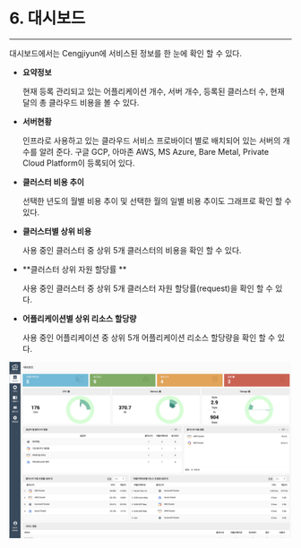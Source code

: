 # 6. 대시보드

---

대시보드에서는 Cengjiyun에 서비스된 정보를 한 눈에 확인 할 수 있다.

* **요약정보**

  현재 등록 관리되고 있는 어플리케이션 개수, 서버 개수, 등록된 클러스터 수, 현재 달의 총 클라우드 비용을 볼 수 있다.

* **서버현황**

  인프라로 사용하고 있는 클라우드 서비스 프로바이더 별로 배치되어 있는 서버의 개수를 알려 준다. 구글 GCP, 아마존 AWS, MS Azure, Bare Metal, Private Cloud Platform이 등록되어 있다.

* **클러스터 비용 추이**

  선택한 년도의 월별 비용 추이 및 선택한 월의 일별 비용 추이도 그래프로 확인 할 수 있다.

* **클러스터별 상위 비용**

  사용 중인 클러스터 중 상위 5개 클러스터의 비용을 확인 할 수 있다.

* **클러스터 상위 자원 할당률 **

  사용 중인 클러스터 중 상위 5개 클러스터 자원 할당률\(request\)을 확인 할 수 있다.

* **어플리케이션별 상위 리소스 할당량**

  사용 중인 어플리케이션 중 상위 5개 어플리케이션 리소스 할당량을 확인 할 수 있다.

![](/assets/KR/3.0.0/6_1.png)

